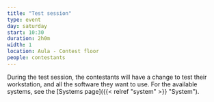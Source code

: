 ```yaml
---
title: "Test session"
type: event
day: saturday
start: 10:30
duration: 2h0m
width: 1
location: Aula - Contest floor
people: contestants
---
```


During the test session, the contestants will have a change to test their workstation, and all the software they want to use.
For the available systems, see the [Systems page]({{< relref "system" >}} "System").
